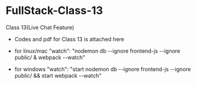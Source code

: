 # FullStack-Class-13
Class 13(Live Chat Feature)

* Codes and pdf for Class 13 is attached here

* for linux/mac
"watch": "nodemon db --ignore frontend-js --ignore public/ & webpack --watch"
* for windows
"watch": "start nodemon db --ignore frontend-js --ignore public/ && start webpack --watch"